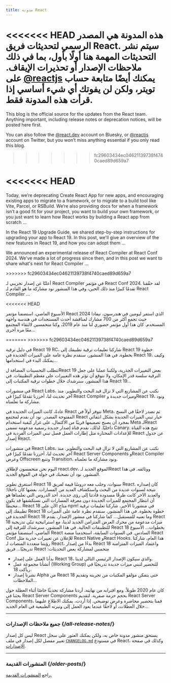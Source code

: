 ```yaml
---
title: مدونة React
---
```


<Intro>

<<<<<<< HEAD
هذه المدونة هي المصدر الرسمي لتحديثات فريق React. سيتم نشر التحديثات المهمة هنا أولًا بأول، بما في ذلك ملاحظات الإصدار أو تحذيرات الإيقاف. يمكنك أيضًا متابعة حساب [<span dir="ltr">@reactjs</span>](https://twitter.com/reactjs) على تويتر، ولكن لن يفوتك أي شيء أساسي إذا قرأت هذه المدونة فقط.
=======
This blog is the official source for the updates from the React team. Anything important, including release notes or deprecation notices, will be posted here first. 

You can also follow the [@react.dev](https://bsky.app/profiles/react.js) account on Bluesky, or [@reactjs](https://twitter.com/reactjs) account on Twitter, but you won’t miss anything essential if you only read this blog.
>>>>>>> fc29603434ec04621139738f4740caed89d659a7

</Intro>

<div className="sm:-mx-5 flex flex-col gap-5 mt-12">

<<<<<<< HEAD
<BlogCard title="React Compiler Beta Release" date="21 أكتوبر 2024" url="/blog/2024/10/21/react-compiler-beta-release">
=======
<BlogCard title="Sunsetting Create React App" date="February 13, 2025" url="/blog/2025/02/14/sunsetting-create-react-app">

Today, we’re deprecating Create React App for new apps, and encouraging existing apps to migrate to a framework, or to migrate to a build tool like Vite, Parcel, or RSBuild. We’re also providing docs for when a framework isn’t a good fit for your project, you want to build your own framework, or you just want to learn how React works by building a React app from scratch ...

</BlogCard>

<BlogCard title="React v19 " date="December 5, 2024" url="/blog/2024/12/05/react-19">

In the React 19 Upgrade Guide, we shared step-by-step instructions for upgrading your app to React 19. In this post, we'll give an overview of the new features in React 19, and how you can adopt them ...

</BlogCard>

<BlogCard title="React Compiler Beta Release" date="October 21, 2024" url="/blog/2024/10/21/react-compiler-beta-release">

We announced an experimental release of React Compiler at React Conf 2024. We've made a lot of progress since then, and in this post we want to share what's next for React Compiler ...

</BlogCard>

<BlogCard title="React Conf 2024 Recap" date="May 22, 2024" url="/blog/2024/05/22/react-conf-2024-recap">
>>>>>>> fc29603434ec04621139738f4740caed89d659a7

أعلنّا عن إصدار تجريبي لـ React Compiler في مؤتمر React Conf 2024. لقد حقّقنا تقدمًا كبيرًا منذ ذلك الحين، وفي هذا المنشور نود مشاركة ما هو القادم لـ React Compiler ...

</BlogCard>

<<<<<<< HEAD
<BlogCard title="ملخص مؤتمر React 2024" date="22 مايو 2024" url="/blog/2024/05/22/react-conf-2024-recap">

الأسبوع الماضي، استضفنا مؤتمر React 2024 الذي استمر ليومين في هندرسون، نيفادا حيث تجمع أكثر من 700 مشارك لمناقشة أحدث المستجدات في هندسة واجهة المستخدم. كان هذا أول مؤتمر حضوري لنا منذ عام 2019، وكنا متحمسين لالتقاء المجتمع معًا مرة أخرى...

</BlogCard>

<BlogCard title="React 19 RC" date="25 أبريل 2024" url="/blog/2024/04/25/react-19">
=======
<BlogCard title="React 19 Upgrade Guide" date="April 25, 2024" url="/blog/2024/04/25/react-19-upgrade-guide">
>>>>>>> fc29603434ec04621139738f4740caed89d659a7

في دليل ترقية React 19 RC، شاركنا تعليمات ترقية تطبيقك إلى React 19 خطوة بخطوة. في هذا المنشور، سنقدم نظرة عامة على الميزات الجديدة في React 19، وكيف يمكنك البدء في استخدامها...

</BlogCard>

<BlogCard title="دليل ترقية React 19 RC" date="25 أبريل 2024" url="/blog/2024/04/25/react-19-upgrade-guide">

تتطلب التحسينات المضافة لReact 19 بعض التغييرات الجذرية، ولكننا عملنا على جعل الترقية سلسة قدر الإمكان، ولا نتوقع أن تؤثر هذه التغييرات على معظم التطبيقات. في هذا المنشور، سنرشدك خلال خطوات ترقية المكتبات إلى React 19...

</BlogCard>

<BlogCard title="React Labs: ما الذي عملنا عليه – فبراير 2024" date="15 فبراير 2024" url="/blog/2024/02/15/react-labs-what-we-have-been-working-on-february-2024">

في منشورات React Labs، نكتب عن المشاريع التي لا تزال قيد البحث والتطوير. منذ آخر تحديث لنا، أحرزنا تقدمًا كبيرًا في React Compiler وميزات جديدة وReact 19، ونود مشاركة ما تعلمناه.

</BlogCard>

<BlogCard title="React Canaries: طرح الميزات الجديدة خارج Meta تدريجيًّا" date="3 مايو 2023" url="/blog/2023/05/03/react-canaries">

عادةً، كانت الميزات الجديدة في React تتوفر أولاً في Meta، ثم تصدر لاحقًا في النسخ المفتوحة المصدر. نود أن نقدم لمجتمع React خيار تبني الميزات الجديدة بشكل انتقائي بمجرد أن يصبح تصميمها قريبًا من الاكتمال، على غرار كيفية استخدام Meta لـReact داخليًا. لذلك، نقدم قناة إصدار جديدة رسمية مدعومة تسمى Canary. تتيح هذه القناة للإعدادات المختارة مثل إطارات العمل فصل تبني الميزات الفردية في React عن جدول إصدار React.

</BlogCard>

<BlogCard title="React Labs: ما الذي عملنا عليه – مارس 2023" date="22 مارس 2023" url="/blog/2023/03/22/react-labs-what-we-have-been-working-on-march-2023">

في منشورات React Labs، نكتب عن المشاريع التي لا تزال قيد البحث والتطوير. منذ آخر تحديث لنا، أحرزنا تقدمًا كبيرًا في React Server Components وReact Compiler وعرض Offscreen وتتبع Transition، ونود مشاركة ما تعلمناه.

</BlogCard>

<BlogCard title="إطلاق react.dev" date="16 مارس 2023" url="/blog/2023/03/16/introducing-react-dev">

اليوم نحن متحمسون لإطلاق react.dev، الموقع الجديد لـReact ووثائقه. في هذا المنشور، نود أن نصحبك في جولة في الموقع الجديد.

</BlogCard>

<BlogCard title="React Labs: ما الذي عملنا عليه – يونيو 2022" date="15 يونيو 2022" url="/blog/2022/06/15/react-labs-what-we-have-been-working-on-june-2022">
استغرق تطوير React 18 سنوات، وجلب معه دروسًا قيمة لفريق React. كان إصداره نتيجة لسنوات عديدة من البحث واستكشاف العديد من المسارات. بعضها كان ناجحًا؛ والعديد الآخر كانت طرقًا مسدودة قادتنا إلى رؤى جديدة. أحد الدروس التي تعلمناها هو أن انتظار المجتمع للميزات الجديدة دون معرفة المسارات التي نستكشفها قد يكون محبطًا...

</BlogCard>

<BlogCard title="React v18.0" date="29 مارس 2022" url="/blog/2022/03/29/react-v18">
React 18 متاح الآن على npm! في منشورنا الأخير، شاركنا تعليمات ترقية تطبيقك إلى React 18 خطوة بخطوة. في هذا المنشور، سنقدم نظرة عامة على الميزات الجديدة في React 18 وما تعنيه للمستقبل...

</BlogCard>

<BlogCard title="دليل الترقية إلى React 18" date="8 مارس 2022" url="/blog/2022/03/08/react-18-upgrade-guide">
كما شاركنا في منشور الإصدار، يقدم React 18 ميزات مدعومة من محرك العرض المتزامن الجديد لدينا، مع استراتيجية تبنّي تدريجية للتطبيقات الحالية. في هذا المنشور، سنرشدك للترقية إلى React 18 بخطوات...

</BlogCard>

<BlogCard title="ملخص مؤتمر React 2021" date="17 ديسمبر 2021" url="/blog/2021/12/17/react-conf-2021-recap">
الأسبوع الماضي، استضفنا مؤتمر React السادس. في السنوات السابقة، استخدمنا منصة React Conf للإعلان عن تغييرات جذرية مثل React Native وReact Hooks. هذا العام، شاركنا رؤيتنا متعددة المنصات لـ React، بدءًا من إصدار React 18 واعتماد الميزات المتزامنة تدريجيًا...

</BlogCard>

<BlogCard title="خطة ريأكت 18" date="8 يونيو 2021" url="/blog/2021/06/08/the-plan-for-react-18">
فريق React متحمس لمشاركة بعض التحديثات:

- بدأنا العمل على إصدار React 18، والذي سيكون الإصدار الرئيسي التالي لدينا.
- أنشأنا مجموعة عمل (Working Group) للتحضير لتبني ميزات جديدة تدريجيًا في ريأكت 18.
- نشرنا إصدار Alpha من React 18 حتى يتمكن مؤلفو المكتبات من تجربته وتقديم الملاحظات...

</BlogCard>

<BlogCard title="نقدم React Server Components صغيرة الحجم النهائي" date="21 ديسمبر 2020" url="/blog/2020/12/21/data-fetching-with-react-server-components">
كان عام 2020 طويلاً. ومع اقترابه من نهايته، أردنا مشاركة تحديثًا خاصًا أثناء العطلة حول بحثنا في React Server Components بحجم حزمة صفرية. لتقديم React Server Components، قمنا بتحضير محاضرة وعرض توضيحي. إذا أردت، يمكنك الاطلاع عليهما خلال العطلات، أو لاحقًا عندما يعود العمل إلى وتيرته الطبيعية في العام الجديد...

</BlogCard>

</div>

---

### جميع ملاحظات الإصدارات {/*all-release-notes*/}

ليس كل إصدار React يستحق منشور مدونة خاص به، ولكن يمكنك العثور على سجل تغيير مفصل لكل إصدار في ملف [`CHANGELOG.md`](https://github.com/facebook/react/blob/main/CHANGELOG.md) في مستودع React، وكذلك في صفحة [الإصدارات](https://github.com/facebook/react/releases).

---

### المنشورات القديمة {/*older-posts*/}

راجع [المنشورات القديمة.](https://reactjs.org/blog/all.html)

<div className="h-12"></div>

